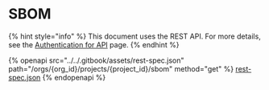 # SBOM

{% hint style="info" %}
This document uses the REST API. For more details, see the [Authentication for API](../authentication-for-api/) page.
{% endhint %}

{% openapi src="../../.gitbook/assets/rest-spec.json" path="/orgs/{org_id}/projects/{project_id}/sbom" method="get" %}
[rest-spec.json](../../.gitbook/assets/rest-spec.json)
{% endopenapi %}
